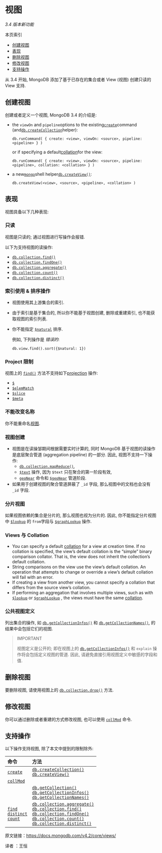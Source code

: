 # 视图

_3.4 版本新功能_

本页索引

* [创建视图](https://docs.mongodb.com/manual/core/views/#创建视图)
* [表现](https://docs.mongodb.com/manual/core/views/#表现)
* [删除视图](https://docs.mongodb.com/manual/core/views/#删除视图)
* [修改视图](https://docs.mongodb.com/manual/core/views/#修改视图)
* [支持操作](https://docs.mongodb.com/manual/core/views/#支持操作)

从 3.4 开始, MongoDB 添加了基于已存在的集合或者 View (视图) 创建只读的 View 支持.

## 创建视图

创建或者定义一个视图, MongoDB 3.4 的介绍是:

* the `viewOn` and `pipeline`options to the existing[`create`](https://docs.mongodb.com/manual/reference/command/create/#dbcmd.create)command \(and[`db.createCollection`](https://docs.mongodb.com/manual/reference/method/db.createCollection/#db.createCollection)helper\):

  ```
  db.runCommand( { create: <view>, viewOn: <source>, pipeline: <pipeline> } )
  ```

  or if specifying a default[collation](https://docs.mongodb.com/manual/release-notes/3.4/#relnotes-collation)for the view:

  ```
  db.runCommand( { create: <view>, viewOn: <source>, pipeline: <pipeline>, collation: <collation> } )
  ```

* a new[`mongo`](https://docs.mongodb.com/manual/reference/program/mongo/#bin.mongo)shell helper[`db.createView()`](https://docs.mongodb.com/manual/reference/method/db.createView/#db.createView):

  ```
  db.createView(<view>, <source>, <pipeline>, <collation> )
  ```

## 表现

视图具备以下几种表现:

### 只读

视图是只读的; 通过视图进行写操作会报错.

以下为支持视图的读操作:

* [`db.collection.find()`](https://docs.mongodb.com/manual/reference/method/db.collection.find/#db.collection.find)
* [`db.collection.findOne()`](https://docs.mongodb.com/manual/reference/method/db.collection.findOne/#db.collection.findOne)
* [`db.collection.aggregate()`](https://docs.mongodb.com/manual/reference/method/db.collection.aggregate/#db.collection.aggregate)
* [`db.collection.count()`](https://docs.mongodb.com/manual/reference/method/db.collection.count/#db.collection.count)
* [`db.collection.distinct()`](https://docs.mongodb.com/manual/reference/method/db.collection.distinct/#db.collection.distinct)

### 索引使用 & 排序操作

* 视图使用其上游集合的索引.

* 由于索引是基于集合的, 所以你不能基于视图创建, 删除或重建索引, 也不能获取视图的索引列表.

* 你不能指定 [`$natural`](https://docs.mongodb.com/manual/reference/operator/meta/natural/#metaOp._S_natural) 排序.

  例如, 下列操作是 _错误的_:

  ```
  db.view.find().sort({$natural: 1})
  ```

### Project 限制

视图上的 [`find()`](https://docs.mongodb.com/manual/reference/method/db.collection.find/#db.collection.find) 方法不支持如下[projection](https://docs.mongodb.com/manual/reference/operator/projection/) 操作:

* [`$`](https://docs.mongodb.com/manual/reference/operator/projection/positional/#proj._S_)
* [`$elemMatch`](https://docs.mongodb.com/manual/reference/operator/projection/elemMatch/#proj._S_elemMatch)
* [`$slice`](https://docs.mongodb.com/manual/reference/operator/projection/slice/#proj._S_slice)
* [`$meta`](https://docs.mongodb.com/manual/reference/operator/projection/meta/#proj._S_meta)

### 不能改变名称

你不能重命名[视图](#).

### 视图创建

* 视图是在读操邹期间根据需要实时计算的, 同时 MongoDB 基于视图的读操作是底层聚合管道 (aggregation pipeline) 的一部分. 因此, 视图不支持一下操作:
  * [`db.collection.mapReduce()`](https://docs.mongodb.com/manual/reference/method/db.collection.mapReduce/#db.collection.mapReduce),
  * [`$text`](https://docs.mongodb.com/manual/reference/operator/query/text/#op._S_text) 操作, 因为 `$text` 只在聚合的第一阶段有效,
  * [`geoNear`](https://docs.mongodb.com/manual/reference/command/geoNear/#dbcmd.geoNear) 命令和 [`$geoNear`](https://docs.mongodb.com/manual/reference/operator/aggregation/geoNear/#pipe._S_geoNear)
    管道阶段.
* 如果用于创建视图的聚合管道屏蔽了 `_id` 字段, 那么视图中的文档也会没有 `_id` 字段.

### 分片视图

如果视图依赖的集合是分片的, 那么视图也视为分片的. 因此, 你不能指定分片视图中 [`$lookup`](https://docs.mongodb.com/manual/reference/operator/aggregation/lookup/#pipe._S_lookup) 的 `from`字段与 [`$graphLookup`](https://docs.mongodb.com/manual/reference/operator/aggregation/graphLookup/#pipe._S_graphLookup) 操作.

### Views 与 Collation

* You can specify a default [collation](https://docs.mongodb.com/manual/reference/collation/) for a view at creation time. If no collation is specified, the view’s default collation is the “simple” binary comparison collator. That is, the view does not inherit the collection’s default collation.
* String comparisons on the view use the view’s default collation. An operation that attempts to change or override a view’s default collation will fail with an error.
* If creating a view from another view, you cannot specify a collation that differs from the source view’s collation.
* If performing an aggregation that involves multiple views, such as with [`$lookup`](https://docs.mongodb.com/manual/reference/operator/aggregation/lookup/#pipe._S_lookup) or [`$graphLookup`](https://docs.mongodb.com/manual/reference/operator/aggregation/graphLookup/#pipe._S_graphLookup) , the views must have the same [collation](https://docs.mongodb.com/manual/reference/collation/).

### 公共视图定义

列出集合的操作, 如 [`db.getCollectionInfos()`](https://docs.mongodb.com/manual/reference/method/db.getCollectionInfos/#db.getCollectionInfos) 和 [`db.getCollectionNames()`](https://docs.mongodb.com/manual/reference/method/db.getCollectionNames/#db.getCollectionNames), 的结果中会包括它们的视图.

> IMPORTANT
>
> 视图定义是公开的; 即在视图上的 [`db.getCollectionInfos()`](https://docs.mongodb.com/manual/reference/method/db.getCollectionInfos/#db.getCollectionInfos) 和 `explain` 操作将会包括定义视图的管道. 因此, 请避免直接引用视图定义中敏感的字段和值.
>

## 删除视图

要删除视图, 请使用视图上的 [`db.collection.drop()`](https://docs.mongodb.com/manual/reference/method/db.collection.drop/#db.collection.drop) 方法.

## 修改视图

你可以通过删除或者重建的方式修改视图, 也可以使用 [`collMod`](https://docs.mongodb.com/manual/reference/command/collMod/#dbcmd.collMod) 命令.

## 支持操作

以下操作支持视图, 除了本文中提到的限制除外:

| 命令 | 方法 |
| :--- | :--- |
| [`create`](https://docs.mongodb.com/manual/reference/command/create/#dbcmd.create) | [`db.createCollection()`](https://docs.mongodb.com/manual/reference/method/db.createCollection/#db.createCollection) <br> [`db.createView()`](https://docs.mongodb.com/manual/reference/method/db.createView/#db.createView) |
| [`collMod`](https://docs.mongodb.com/manual/reference/command/collMod/#dbcmd.collMod) |  |
|  | [`db.getCollection()`](https://docs.mongodb.com/manual/reference/method/db.getCollection/#db.getCollection) <br> [`db.getCollectionInfos()`](https://docs.mongodb.com/manual/reference/method/db.getCollectionInfos/#db.getCollectionInfos) <br> [`db.getCollectionNames()`](https://docs.mongodb.com/manual/reference/method/db.getCollectionNames/#db.getCollectionNames) |
| [`find`](https://docs.mongodb.com/manual/reference/command/find/#dbcmd.find) <br> [`distinct`](https://docs.mongodb.com/manual/reference/command/distinct/#dbcmd.distinct) <br> [`count`](https://docs.mongodb.com/manual/reference/command/count/#dbcmd.count) | [`db.collection.aggregate()`](https://docs.mongodb.com/manual/reference/method/db.collection.aggregate/#db.collection.aggregate) <br> [`db.collection.find()`](https://docs.mongodb.com/manual/reference/method/db.collection.find/#db.collection.find) <br> [`db.collection.findOne()`](https://docs.mongodb.com/manual/reference/method/db.collection.findOne/#db.collection.findOne) <br> [`db.collection.count()`](https://docs.mongodb.com/manual/reference/method/db.collection.count/#db.collection.count) <br> [`db.collection.distinct()`](https://docs.mongodb.com/manual/reference/method/db.collection.distinct/#db.collection.distinct) |


原文链接：https://docs.mongodb.com/v4.2/core/views/

译者 ：王恒




